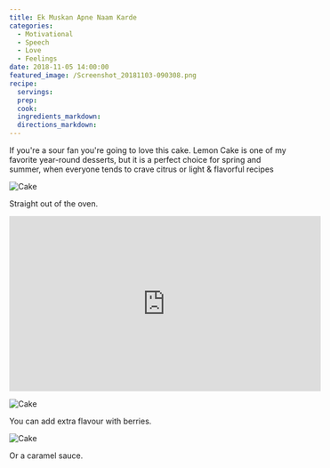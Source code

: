 ```yaml
---
title: Ek Muskan Apne Naam Karde
categories:
  - Motivational
  - Speech
  - Love
  - Feelings
date: 2018-11-05 14:00:00
featured_image: /Screenshot_20181103-090308.png
recipe:
  servings:
  prep:
  cook:
  ingredients_markdown:
  directions_markdown:
---
```


If you're a sour fan you're going to love this cake. Lemon Cake is one of my favorite year-round desserts, but it is a perfect choice for spring and summer, when everyone tends to crave citrus or light & flavorful recipes

![Cake](https://source.unsplash.com/1HPTYLozDGw)

Straight out of the oven.

<iframe width="560" height="315" src="https://www.youtube.com/embed/i31r0olrm5Y" frameborder="0" allow="accelerometer; autoplay; encrypted-media; gyroscope; picture-in-picture" allowfullscreen=""></iframe>

![Cake](https://source.unsplash.com/WoVGndRTx2o)

You can add extra flavour with berries.

![Cake](https://source.unsplash.com/7JYVKRo7i5Q)

Or a caramel sauce.